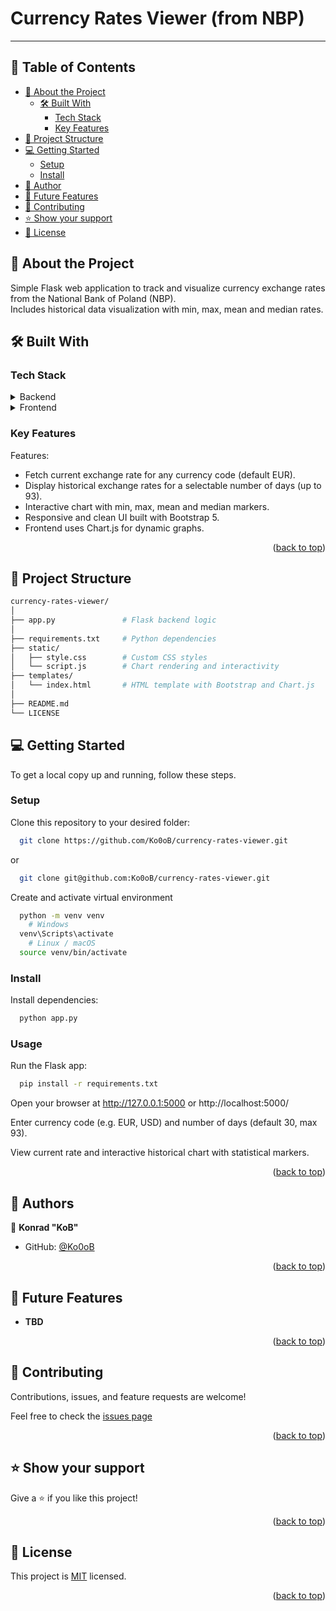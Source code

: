 # Currency Rates Viewer (from NBP)
---

<a name="readme-top"></a>
<!-- TABLE OF CONTENTS -->

## 📗 Table of Contents

- [📖 About the Project](#about-project)
  - [🛠 Built With](#built-with)
    - [Tech Stack](#tech-stack)
    - [Key Features](#key-features)
- [🧩 Project Structure](#project-structure)
- [💻 Getting Started](#getting-started)
  - [Setup](#setup)
  - [Install](#install)
- [👥 Author](#author)
- [🔭 Future Features](#future-features)
- [🤝 Contributing](#contributing)
- [⭐️ Show your support](#support)
- [📝 License](#license)
<!-- - [🙏 Acknowledgements](#acknowledgements)-->

<!-- PROJECT DESCRIPTION -->
## 📖 About the Project <a name="about-project"></a>

Simple Flask web application to track and visualize currency exchange rates from the National Bank of Poland (NBP).  
Includes historical data visualization with min, max, mean and median rates.


## 🛠 Built With <a name="built-with"></a>

### Tech Stack <a name="tech-stack"></a>

<details>
  <summary>Backend</summary>
  <ul>
    <li><a href="https://www.python.org/">Phyton</a></li>
    <li><a href="https://palletsprojects.com/projects/flask">Flask</a></li>
    <li><a href="https://requests.readthedocs.io/en/latest/">Requests</a></li>
  </ul>
</details>
<details>
  <summary>Frontend</summary>
  <ul>
    <li><a href="https://www.w3.org/TR/html52/">HTML5</a></li>
    <li><a href="https://www.w3.org/Style/CSS/Overview.en.html">CSS3</a></li>
    <li><a href="https://developer.mozilla.org/en-US/docs/Web/JavaScript">JavaScript</a></li>
    <li><a href="https://www.chartjs.org/">Chart.js</a></li>
    <li><a href="https://getbootstrap.com/docs/5.3/">Bootstrap 5</a></li>
  </ul>
</details>


<!-- Features -->

### Key Features <a name="key-features"></a>

Features:

- Fetch current exchange rate for any currency code (default EUR).  
- Display historical exchange rates for a selectable number of days (up to 93).  
- Interactive chart with min, max, mean and median markers.  
- Responsive and clean UI built with Bootstrap 5.  
- Frontend uses Chart.js for dynamic graphs.

<p align="right">(<a href="#readme-top">back to top</a>)</p>


<!-- PROJECT STRUCTURE -->

## 🧩 Project Structure <a name="project-structure"></a>

```sh
currency-rates-viewer/
│
├── app.py               # Flask backend logic
│
├── requirements.txt     # Python dependencies
├── static/
│   ├── style.css        # Custom CSS styles
│   └── script.js        # Chart rendering and interactivity
├── templates/
│   └── index.html       # HTML template with Bootstrap and Chart.js
│
├── README.md
└── LICENSE
```

<!-- GETTING STARTED -->

## 💻 Getting Started <a name="getting-started"></a>

To get a local copy up and running, follow these steps.

### Setup
Clone this repository to your desired folder:

```sh
  git clone https://github.com/Ko0oB/currency-rates-viewer.git
```
or 
```sh
  git clone git@github.com:Ko0oB/currency-rates-viewer.git
```
Create and activate virtual environment
```sh
  python -m venv venv
    # Windows
  venv\Scripts\activate
    # Linux / macOS
  source venv/bin/activate
```


### Install
Install dependencies:
```sh
  python app.py
```

### Usage
Run the Flask app:
```sh
  pip install -r requirements.txt
```
Open your browser at http://127.0.0.1:5000 or http://localhost:5000/ 

Enter currency code (e.g. EUR, USD) and number of days (default 30, max 93).

View current rate and interactive historical chart with statistical markers.

<p align="right">(<a href="#readme-top">back to top</a>)</p>


<!-- AUTHORS -->

## 👥 Authors <a name="author"></a>

👤 **Konrad "KoB"**

- GitHub: [@Ko0oB](https://github.com/Ko0oB)

<p align="right">(<a href="#readme-top">back to top</a>)</p>

<!-- FUTURE FEATURES -->

## 🔭 Future Features <a name="future-features"></a>

- **TBD**

<p align="right">(<a href="#readme-top">back to top</a>)</p>

<!-- CONTRIBUTING -->

## 🤝 Contributing <a name="contributing"></a>

Contributions, issues, and feature requests are welcome!

Feel free to check the [issues page](https://github.com/Ko0oB/Sudoku/issues)

<p align="right">(<a href="#readme-top">back to top</a>)</p>

<!-- SUPPORT -->

## ⭐️ Show your support <a name="support"></a>

Give a ⭐️ if you like this project!

<p align="right">(<a href="#readme-top">back to top</a>)</p>

<!-- ACKNOWLEDGEMENTS -->
<!-- 
## 🙏 Acknowledgments <a name="acknowledgements"></a>

N/A

<p align="right">(<a href="#readme-top">back to top</a>)</p>
-->
<!-- LICENSE -->

## 📝 License <a name="license"></a>

This project is [MIT](./LICENSE) licensed.

<p align="right">(<a href="#readme-top">back to top</a>)</p>
